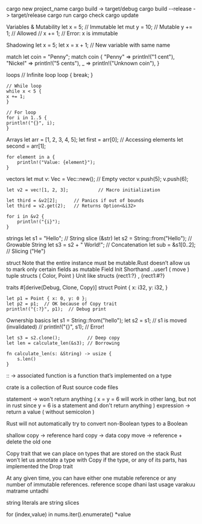 cargo new project_name
cargo build  -> target/debug
cargo build --release  -> target/release
cargo run
cargo check
cargo update

Variables & Mutability
    let x = 5;        // Immutable
    let mut y = 10;    // Mutable
    y += 1;            // Allowed
    // x += 1;         // Error: x is immutable

Shadowing
    let x = 5;
    let x = x + 1; // New variable with same name

match
    let coin = "Penny";
    match coin {
        "Penny" => println!("1 cent"),
        "Nickel" => println!("5 cents"),
        _ => println!("Unknown coin"),
    }

loops
    // Infinite loop
    loop {
    break;
    }
    
    // While loop
    while x < 5 {
    x += 1;
    }
    
    // For loop
    for i in 1..5 {
    println!("{}", i);
    }

Arrays
    let arr = [1, 2, 3, 4, 5];
    let first = arr[0]; // Accessing elements
    let second = arr[1];
    
    for element in a {
        println!("Value: {element}");
    }

vectors
    let mut v: Vec<i32> = Vec::new();  // Empty vector
    v.push(5);
    v.push(6);

    let v2 = vec![1, 2, 3];           // Macro initialization
    
    let third = &v2[2];      // Panics if out of bounds
    let third = v2.get(2);   // Returns Option<&i32>

    for i in &v2 {
        println!("{i}");
    }

strings
    let s1 = "Hello";             // String slice (&str)
    let s2 = String::from("Hello"); // Growable String
    let s3 = s2 + " World!";      // Concatenation
    let sub = &s1[0..2];          // Slicing ("He")

struct
    Note that the entire instance must be mutable.Rust doesn’t allow us to mark only certain fields as mutable
    Field Init Shorthand
    ..user1 ( move )
    tuple structs ( Color, Point )
    Unit like structs
    {rect1:?} , {rect1:#?}

traits
    #[derive(Debug, Clone, Copy)]
    struct Point {
    x: i32,
    y: i32,
    }
    
    let p1 = Point { x: 0, y: 0 };
    let p2 = p1;  // OK because of Copy trait
    println!("{:?}", p1);  // Debug print    

Ownership basics
    let s1 = String::from("hello");
    let s2 = s1;                  // s1 is moved (invalidated)
    // println!("{}", s1);        // Error!
    
    let s3 = s2.clone();          // Deep copy
    let len = calculate_len(&s3); // Borrowing
    
    fn calculate_len(s: &String) -> usize {
        s.len()
    }

:: -> associated function is a function that’s implemented on a type

crate is a collection of Rust source code files

statement -> won't return anything  ( x = y = 6 will work in other lang, but not in rust since y = 6 is a statement and don't return anything )
expression -> return a value ( without semicolon )

Rust will not automatically try to convert non-Boolean types to a Boolean

shallow copy -> reference
hard copy -> data copy
move -> reference + delete the old one

Copy trait that we can place on types that are stored on the stack
Rust won’t let us annotate a type with Copy if the type, or any of its parts, has implemented the Drop trait

At any given time, you can have either one mutable reference or any number of immutable references.
reference scope dhani last usage varakuu matrame untadhi

string literals are string slices

for (index,value) in nums.iter().enumerate()
    *value





